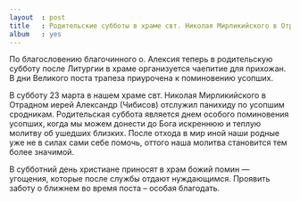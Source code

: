 ```yaml
---
layout  : post
title   : Родительские субботы в храме свт. Николая Мирликийского в Отрадном
album   : yes
---
```

По благословению благочинного о. Алексия теперь в родительскую субботу после Литургии в храме организуется чаепитие для прихожан. В дни Великого поста трапеза приурочена к поминовению усопших.

В субботу 23 марта в нашем храме свт. Николая Мирликийского в Отрадном иерей Александр (Чибисов) отслужил панихиду по усопшим сродникам. 
Родительская суббота является днем особого поминовения усопших, когда мы можем донести до Бога искреннюю и теплую молитву об ушедших близких. После отхода в мир иной наши родные уже не в силах сами себе помочь, оттого наша молитва становится тем более значимой.

В субботний день христиане приносят в храм божий помин — угощения, которые после службы отдают нуждающимся. Проявить заботу о ближнем во время поста – особая благодать.
